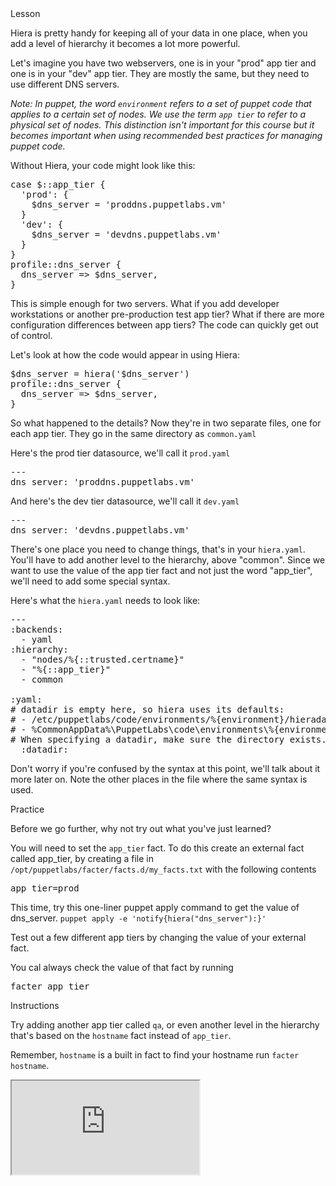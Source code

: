 <link rel="stylesheet" href="/static/selfpaced/selfpaced.css" markdown="1">
<div id="lesson" markdown="1">

<div id="instructions" markdown="1">

<div class="instruction-header">
<i class="fa fa-graduation-cap"></i>
Lesson
</div>

<div class="instruction-content" markdown="1">

Hiera is pretty handy for keeping all of your data in one place, when you add a
level of hierarchy it becomes a lot more powerful.

Let's imagine you have two webservers, one is in your "prod" app tier and one 
is in your "dev" app tier.  They are mostly the same, but they need to use 
different DNS servers.

*Note: In puppet, the word `environment` refers to a set of puppet code that
applies to a certain set of nodes.  We use the term `app tier` to refer to a
physical set of nodes. This distinction isn't important for this course but it
becomes important when using recommended best practices for managing puppet code.*

Without Hiera, your code might look like this:
<pre>
case $::app_tier {
  'prod': {
    $dns_server = 'proddns.puppetlabs.vm'
  }
  'dev': {
    $dns_server = 'devdns.puppetlabs.vm'
  }
}
profile::dns_server {
  dns_server => $dns_server,
}
</pre>

This is simple enough for two servers. What if you add developer workstations
or another pre-production test app tier? What if there are more configuration
differences between app tiers? The code can quickly get out of
control.

Let's look at how the code would appear in using Hiera:
<pre>
$dns_server = hiera('$dns_server')
profile::dns_server {
  dns_server => $dns_server,
}
</pre>

So what happened to the details? Now they're in two separate files, one for
each app tier. They go in the same directory as `common.yaml`

Here's the prod tier datasource, we'll call it `prod.yaml`
<pre>
---
dns_server: 'proddns.puppetlabs.vm'
</pre>

And here's the dev tier datasource, we'll call it `dev.yaml`
<pre>
---
dns_server: 'devdns.puppetlabs.vm'
</pre>

There's one place you need to change things, that's in your `hiera.yaml`.
You'll have to add another level to the hierarchy, above "common". Since we
want to use the value of the app tier fact and not just the word "app_tier",
we'll need to add some special syntax.

Here's what the `hiera.yaml` needs to look like:
<pre>
---
:backends:
  - yaml
:hierarchy:
  - "nodes/%{::trusted.certname}"
  - "%{::app_tier}"
  - common

:yaml:
# datadir is empty here, so hiera uses its defaults:
# - /etc/puppetlabs/code/environments/%{environment}/hieradata on *nix
# - %CommonAppData%\PuppetLabs\code\environments\%{environment}\hieradata on Windows
# When specifying a datadir, make sure the directory exists.
  :datadir:
</pre>

Don't worry if you're confused by the syntax at this point, we'll talk about
it more later on. Note the other places in the file where the same syntax
is used.

</div>

<div class="instruction-header">
<i class="fa fa-desktop"></i>
Practice
</div>

<div class="instruction-content" markdown="1">

Before we go further, why not try out what you've just learned? 

You will need to set the `app_tier` fact. To do this create an external
fact called app_tier, by creating a file in `/opt/puppetlabs/facter/facts.d/my_facts.txt`
with the following contents
<pre>
app_tier=prod
</pre>

This time, try this one-liner puppet apply command to get the value of dns_server.
`puppet apply -e 'notify{hiera("dns_server"):}'`

Test out a few different app tiers by changing the value of your external fact.

You cal always check the value of that fact by running
<pre>
facter app_tier
</pre>

</div>

<div class="instruction-header">
<i class="fa fa-square-check-o"></i>
Instructions
</div>

<div class="instruction-content" markdown="1">

Try adding another app tier called `qa`, or even another level in the
hierarchy that's based on the `hostname` fact instead of `app_tier`.

Remember, `hostname` is a built in fact to find your hostname run
`facter hostname`.

</div>

</div>

<div id="terminal">
  <iframe src="https://try.puppet.com/sandbox/?course=get_hiera2" name="terminal"></iframe>
</div>

</div>
